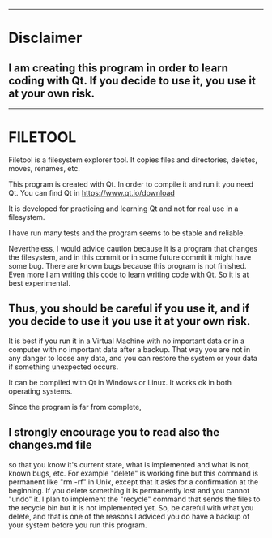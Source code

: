________________________________________
# Disclaimer
## I am creating this program in order to learn coding with Qt. If you decide to use it, you use it at your own risk.
___________________________________________

# FILETOOL

Filetool is a filesystem explorer tool. It copies files and
directories, deletes, moves, renames, etc. 

This program is created with Qt. In order to compile it and
run it you need Qt. You can find Qt in https://www.qt.io/download

It is developed for practicing and learning Qt and not for real use in a filesystem.
 
I have run many tests and the program seems to be stable and reliable. 

Nevertheless, I would advice caution because it is a program that changes the filesystem,
and in this commit or in some future commit it might have some bug.
There are known bugs because this program is not finished. Even more I am writing this code
to learn writing code with Qt. So it is at best experimental. 
## Thus, you should be careful if you use it, and if you decide to use it you use it at your own risk.
It is best if you run it in a Virtual Machine with no important data or 
in a computer with no important data after a backup. 
That way you are not in any danger to loose any data,
and you can restore the system or your data if something unexpected occurs. 


It can be compiled with Qt in Windows or Linux. It works ok in both operating systems.

Since the program is far from complete, 
## I strongly encourage you to read also the changes.md file
so that you know it's current state, what is implemented and what is not, known bugs, etc. For example 
"delete" is working fine but this command is permanent like "rm -rf" in Unix, 
except that it asks for a confirmation at the beginning. If you delete something 
it is permanently lost and you cannot "undo" it. I plan to implement the "recycle" command that sends the
files to the recycle bin but it is not implemented yet. So, be careful with what you delete, 
and that is one of the reasons I adviced you do have a backup of your system before you run this program.
